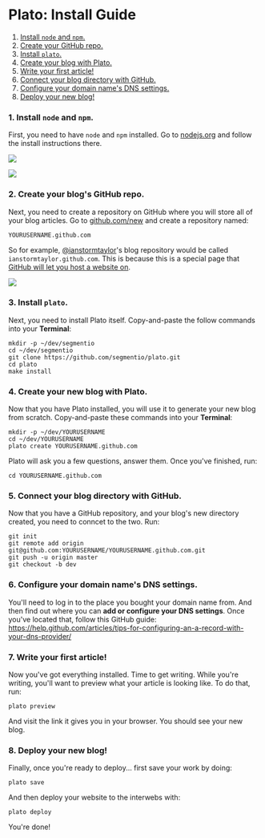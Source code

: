 
# Plato: Install Guide

  1. [Install `node` and `npm`.](#1-install-node-and-npm)
  2. [Create your GitHub repo.](#2-create-your-github-repo)
  3. [Install `plato`.](#3-install-plato)
  4. [Create your blog with Plato.](#4-create-your-new-blog-with-plato)
  5. [Write your first article!](#5-write-your-first-article)
  6. [Connect your blog directory with GitHub.](#6-connect-your-blog-directory-with-github)
  7. [Configure your domain name's DNS settings.](#7-configure-your-domain-names-dns-settings)
  8. [Deploy your new blog!](#8-deploy-your-new-blog)


### 1. Install `node` and `npm`.

First, you need to have `node` and `npm` installed. Go to [nodejs.org](https://nodejs.org) and follow the install instructions there.

![](https://cldup.com/nRFr6iISMY.png)

![](https://cldup.com/rC7zBYt9oL.png)


### 2. Create your blog's GitHub repo.

Next, you need to create a repository on GitHub where you will store all of your blog articles. Go to [github.com/new](https://github.com/new) and create a repository named:

```
YOURUSERNAME.github.com
```

So for example, [@ianstormtaylor](https://github.com/ianstormtaylor)'s blog repository would be called `ianstormtaylor.github.com`. This is because this is a special page that [GitHub will let you host a website on](https://pages.github.com/).

![](https://cldup.com/gk4jgVtxIT.png)


### 3. Install `plato`.

Next, you need to install Plato itself. Copy-and-paste the follow commands into your **Terminal**:

```shell
mkdir -p ~/dev/segmentio
cd ~/dev/segmentio
git clone https://github.com/segmentio/plato.git
cd plato
make install
```


### 4. Create your new blog with Plato.

Now that you have Plato installed, you will use it to generate your new blog from scratch. Copy-and-paste these commands into your **Terminal**:

```shell
mkdir -p ~/dev/YOURUSERNAME
cd ~/dev/YOURUSERNAME
plato create YOURUSERNAME.github.com
```

Plato will ask you a few questions, answer them. Once you've finished, run:

```shell
cd YOURUSERNAME.github.com
```


### 5. Connect your blog directory with GitHub.

Now that you have a GitHub repository, and your blog's new directory created, you need to conncet to the two. Run:

```shell
git init
git remote add origin git@github.com:YOURUSERNAME/YOURUSERNAME.github.com.git
git push -u origin master
git checkout -b dev
```


### 6. Configure your domain name's DNS settings.

You'll need to log in to the place you bought your domain name from. And then find out where you can **add or configure your DNS settings**. Once you've located that, follow this GitHub guide: https://help.github.com/articles/tips-for-configuring-an-a-record-with-your-dns-provider/


### 7. Write your first article!

Now you've got everything installed. Time to get writing. While you're writing, you'll want to preview what your article is looking like. To do that, run:

```shell
plato preview
```

And visit the link it gives you in your browser. You should see your new blog.


### 8. Deploy your new blog!

Finally, once you're ready to deploy... first save your work by doing:

```shell
plato save
```

And then deploy your website to the interwebs with:

```shell
plato deploy
```

You're done!
